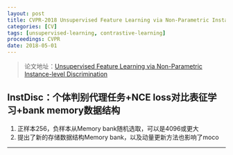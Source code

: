 ```yaml
---
layout: post
title: CVPR-2018 Unsupervised Feature Learning via Non-Parametric Instance-level Discrimination
categories: [CV]
tags: [unsupervised-learning, contrastive-learning]
proceedings: CVPR
date: 2018-05-01
---
```


> 论文地址：[Unsupervised Feature Learning via Non-Parametric Instance-level Discrimination](http://arxiv.org/abs/1805.01978)

## InstDisc：个体判别代理任务+NCE loss对比表征学习+bank memory数据结构

1. 正样本256，负样本从Memory bank随机选取，可以是4096或更大
2. 提出了新的存储数据结构Memory bank，以及动量更新方法也影响了moco

<HR align=left color=#987cb9 SIZE=1>
